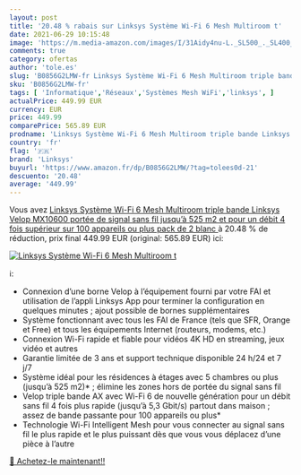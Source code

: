 ```yaml
---
layout: post
title: '20.48 % rabais sur Linksys Système Wi-Fi 6 Mesh Multiroom t'
date: 2021-06-29 10:15:48
image: 'https://m.media-amazon.com/images/I/31Aidy4nu-L._SL500_._SL400_.jpg'
comments: true
category: ofertas
author: 'tole.es'
slug: 'B0856G2LMW-fr Linksys Système Wi-Fi 6 Mesh Multiroom triple bande...'
sku: 'B0856G2LMW-fr'
tags: [ 'Informatique','Réseaux','Systèmes Mesh WiFi','linksys', ]
actualPrice: 449.99 EUR
currency: EUR
price: 449.99
comparePrice: 565.89 EUR
prodname: 'Linksys Système Wi-Fi 6 Mesh Multiroom triple bande Linksys Velop MX10600  portée de signal sans fil jusqu’à 525 m2 et pour un débit 4 fois supérieur sur 100 appareils ou plus  pack de 2  blanc '
country: 'fr'
flag: '🇫🇷'
brand: 'Linksys'
buyurl: 'https://www.amazon.fr/dp/B0856G2LMW/?tag=tolees0d-21'
descuento: '20.48'
average: '449.99'
---
```


Vous avez [Linksys Système Wi-Fi 6 Mesh Multiroom triple bande Linksys Velop MX10600  portée de signal sans fil jusqu’à 525 m2 et pour un débit 4 fois supérieur sur 100 appareils ou plus  pack de 2  blanc ](https://www.amazon.fr/dp/B0856G2LMW/?tag=tolees0d-21)  à  20.48 % de réduction, prix final  449.99 EUR (original: 565.89 EUR) ici:

[![Linksys Système Wi-Fi 6 Mesh Multiroom t](https://m.media-amazon.com/images/I/31Aidy4nu-L._SL500_._SL400_.jpg)](https://www.amazon.fr/dp/B0856G2LMW/?tag=tolees0d-21)

ℹ️:

- Connexion d’une borne Velop à l’équipement fourni par votre FAI et utilisation de l’appli Linksys App pour terminer la configuration en quelques minutes ; ajout possible de bornes supplémentaires
- Système fonctionnant avec tous les FAI de France (tels que SFR, Orange et Free) et tous les équipements Internet (routeurs, modems, etc.)
- Connexion Wi-Fi rapide et fiable pour vidéos 4K HD en streaming, jeux vidéo et autres
- Garantie limitée de 3 ans et support technique disponible 24 h/24 et 7 j/7
- Système idéal pour les résidences à étages avec 5 chambres ou plus (jusqu’à 525 m2)* ; élimine les zones hors de portée du signal sans fil
- Velop triple bande AX avec Wi-Fi 6 de nouvelle génération pour un débit sans fil 4 fois plus rapide (jusqu’à 5,3 Gbit/s) partout dans maison ; assez de bande passante pour 100 appareils ou plus*
- Technologie Wi-Fi Intelligent Mesh pour vous connecter au signal sans fil le plus rapide et le plus puissant dès que vous vous déplacez d’une pièce à l’autre

[🛒 Achetez-le maintenant!!](https://www.amazon.fr/dp/B0856G2LMW/?tag=tolees0d-21)
